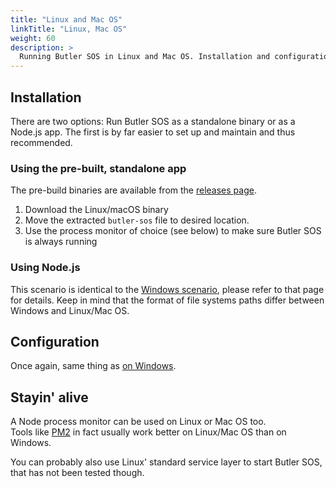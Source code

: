 ```yaml
---
title: "Linux and Mac OS"
linkTitle: "Linux, Mac OS"
weight: 60
description: >
  Running Butler SOS in Linux and Mac OS. Installation and configuration.
---
```


## Installation

There are two options: Run Butler SOS as a standalone binary or as a Node.js app.
The first is by far easier to set up and maintain and thus recommended.

### Using the pre-built, standalone app

The pre-build binaries are available from the [releases page](https://github.com/ptarmiganlabs/butler-sos/releases).

1. Download the Linux/macOS binary
2. Move the extracted `butler-sos` file to desired location.
3. Use the process monitor of choice (see below) to make sure Butler SOS is always running

### Using Node.js

This scenario is identical to the [Windows scenario](/docs/getting_started/install/native/windows/), please refer to that page for details. Keep in mind that the format of file systems paths differ between Windows and Linux/Mac OS.

## Configuration

Once again, same thing as [on Windows](/docs/getting_started/install/native/windows/).

## Stayin' alive

A Node process monitor can be used on Linux or Mac OS too.  
Tools like [PM2](http://pm2.keymetrics.io/) in fact usually work better on Linux/Mac OS than on Windows.

You can probably also use Linux' standard service layer to start Butler SOS, that has not been tested though.
